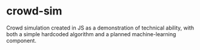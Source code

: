# crowd-sim

Crowd simulation created in JS as a demonstration of technical ability, with both a simple hardcoded algorithm and a planned machine-learning component.
